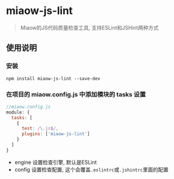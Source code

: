 # miaow-js-lint

> Miaow的JS代码质量检查工具, 支持ESLint和JSHint两种方式

## 使用说明

### 安装

```
npm install miaow-js-lint --save-dev
```

### 在项目的 miaow.config.js 中添加模块的 tasks 设置

```javascript
//miaow.config.js
module: {
  tasks: [
    {
      test: /\.js$/,
      plugins: ['miaow-js-lint']
    }
  ]
}
```

* engine 设置检查引擎, 默认是ESLint
* config 设置检查配置, 这个会覆盖`.eslintrc`或`.jshintrc`里面的配置
